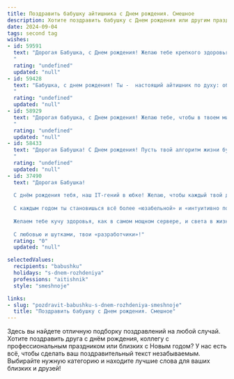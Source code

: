 ```yaml
---
title: Поздравить бабушку айтишника c Днем рождения. Смешное
description: Хотите поздравить бабушку c Днем рождения или другим праздником? Наш ИИ создаст незабываемое поздравление, а вы обязательно выделитесь среди других.  
date: 2024-09-04
tags: second tag
wishes:
- id: 59591
  text: "Дорогая Бабушка, с Днем рождения! Желаю тебе крепкого здоровья, чтобы ты могла спокойно осваивать новые гаджеты и не пугаться \"глюков\" в интернете. Пусть у тебя всегда будет стабильное соединение с Wi-Fi, а скорость загрузки новых сериалов будет просто бешеной! 😄
  "
  rating: "undefined"
  updated: "null"
- id: 59428
  text: "Бабушка, с днем рождения! Ты -  настоящий айтишник по духу: обновляешь программы, перезагружаешь мозги и, кажется, знаешь все пароли к счастью. Желаем тебе мощных процессоров, стабильного интернет-соединения и бесконечного трафика радости!
  "
  rating: "undefined"
  updated: "null"
- id: 58929
  text: "Дорогая бабушка, с Днем рождения! Желаю тебе, чтобы в твоем мире все баги были исправлены, а скорость жизни была всегда на максимальной частоте! Пусть твои внуки, как самые крутые программисты, всегда будут рядом и обеспечат тебе максимальную поддержку! 🥳
  "
  rating: "undefined"
  updated: "null"
- id: 58433
  text: "Дорогая Бабушка! С Днем рождения! Пусть твой алгоритм жизни будет всегда оптимизирован на радость, а код счастья не содержит ошибок!
  "
  rating: "undefined"
  updated: "null"
- id: 37490
  text: "Дорогая Бабушка!
  
  С днём рождения тебя, наш IT-гений в юбке! Желаю, чтобы каждый твой день был как удачно написанный код — без багов и с максимальным количеством радости! Пусть в твоей жизни будет минимум «синий экран смерти», а максимальное количество обновлений на счастье!
  
  С каждым годом ты становишься всё более «юзабельной» и «интуитивно понятной», как лучшие приложения! Пусть твоё сердце всегда будет на «высокой скорости», а позитивные эмоции не требуют обновления!
  
  Желаем тебе кучу здоровья, как в самом мощном сервере, и света в жизни, как в самом ярком мониторе! Пусть каждый миг будет как коммутируемый интернет — быстрым и бесконечным.
  
  С любовью и шутками, твои «разработчики»!"
  rating: "0"
  updated: "null"

selectedValues:
  recipients: "babushku"
  holidays: "s-dnem-rozhdeniya"
  professions: "aitishnik"
  style: "smeshnoje"

links:
- slug: "pozdravit-babushku-s-dnem-rozhdeniya-smeshnoje"
  title: "Поздравить бабушку c Днем рождения. Смешное"
---
```


Здесь вы найдете отличную подборку поздравлений на любой случай. 
Хотите поздравить друга с днём рождения, коллегу с профессиональным праздником или близких с Новым годом? У нас есть всё, чтобы сделать ваш поздравительный текст незабываемым. Выбирайте нужную категорию и находите лучшие слова для ваших близких и друзей!
